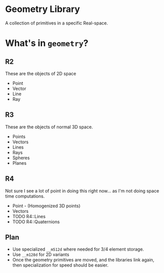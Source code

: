 
# Geometry Library

A collection of primitives in a specific Real-space.
# What's in `geometry`?

## R2

These are the objects of 2D space

* Point
* Vector
* Line
* Ray

## R3

These are the objects of normal 3D space.

* Points
* Vectors
* Lines
* Rays
* Spheres
* Planes

## R4

Not sure I see a lot of point in doing this right now... as I'm not doing space time computations.

* Point - (Homogenized 3D points)
* Vectors
* TODO R4::Lines
* TODO R4::Quaternions

## Plan

* Use specialized `__m512d` where needed for 3/4 element storage.
* Use `__m128d` for 2D variants
* Once the geometry primitives are moved, and the libraries link again, then specialization for speed should be easier.